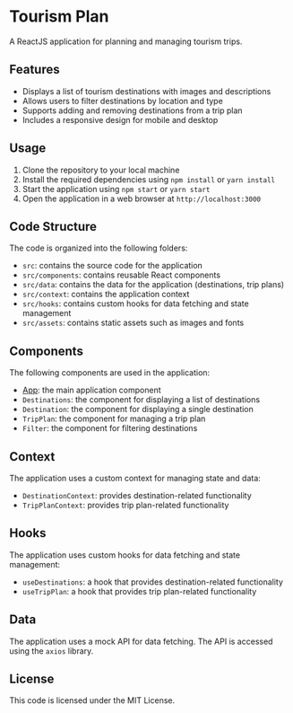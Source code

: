 # Tourism Plan

A ReactJS application for planning and managing tourism trips.

## Features

* Displays a list of tourism destinations with images and descriptions
* Allows users to filter destinations by location and type
* Supports adding and removing destinations from a trip plan
* Includes a responsive design for mobile and desktop

## Usage

1. Clone the repository to your local machine
2. Install the required dependencies using `npm install` or `yarn install`
3. Start the application using `npm start` or `yarn start`
4. Open the application in a web browser at `http://localhost:3000`

## Code Structure

The code is organized into the following folders:

* `src`: contains the source code for the application
* `src/components`: contains reusable React components
* `src/data`: contains the data for the application (destinations, trip plans)
* `src/context`: contains the application context
* `src/hooks`: contains custom hooks for data fetching and state management
* `src/assets`: contains static assets such as images and fonts

## Components

The following components are used in the application:

* [App](cci:1://file:///c:/Users/HP/OneDrive/Desktop/DotBatchProjects/selfPractice/Reactjs/tourism-plan/src/App.js:4:0-25:2): the main application component
* `Destinations`: the component for displaying a list of destinations
* `Destination`: the component for displaying a single destination
* `TripPlan`: the component for managing a trip plan
* `Filter`: the component for filtering destinations

## Context

The application uses a custom context for managing state and data:

* `DestinationContext`: provides destination-related functionality
* `TripPlanContext`: provides trip plan-related functionality

## Hooks

The application uses custom hooks for data fetching and state management:

* `useDestinations`: a hook that provides destination-related functionality
* `useTripPlan`: a hook that provides trip plan-related functionality

## Data

The application uses a mock API for data fetching. The API is accessed using the `axios` library.

## License

This code is licensed under the MIT License.